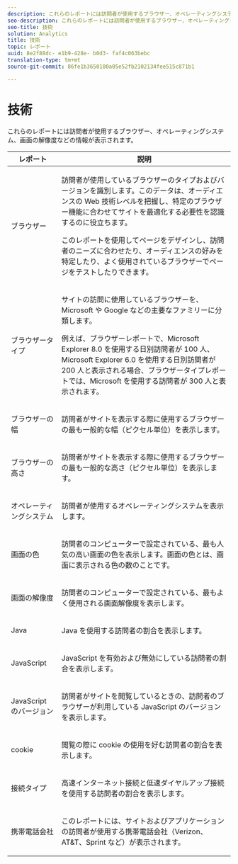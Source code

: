 ```yaml
---
description: これらのレポートには訪問者が使用するブラウザー、オペレーティングシステム、画面の解像度などの情報が表示されます。
seo-description: これらのレポートには訪問者が使用するブラウザー、オペレーティングシステム、画面の解像度などの情報が表示されます。
seo-title: 技術
solution: Analytics
title: 技術
topic: レポート
uuid: 8e2f88dc- e1b9-428e- b0d3- faf4c063bebc
translation-type: tm+mt
source-git-commit: 86fe1b3650100a05e52fb2102134fee515c871b1

---
```



# 技術

これらのレポートには訪問者が使用するブラウザー、オペレーティングシステム、画面の解像度などの情報が表示されます。

<table id="table_6B55FDDC4C484766BC3817E06551E753"> 
 <thead> 
  <tr> 
   <th colname="col1" class="entry"> レポート </th> 
   <th colname="col2" class="entry"> 説明 </th> 
  </tr> 
 </thead>
 <tbody> 
  <tr> 
   <td colname="col1"> ブラウザー </td> 
   <td colname="col2"> <p> 訪問者が使用しているブラウザーのタイプおよびバージョンを識別します。このデータは、オーディエンスの Web 技術レベルを把握し、特定のブラウザー機能に合わせてサイトを最適化する必要性を認識するのに役立ちます。 </p> <p>このレポートを使用してページをデザインし、訪問者のニーズに合わせたり、オーディエンスの好みを特定したり、よく使用されているブラウザーでページをテストしたりできます。 </p> </td> 
  </tr> 
  <tr> 
   <td colname="col1"> ブラウザータイプ </td> 
   <td colname="col2"> <p> サイトの訪問に使用しているブラウザーを、Microsoft や Google などの主要なファミリーに分類します。 </p> <p>例えば、<span class="wintitle">ブラウザーレポート</span>で、Microsoft Explorer 8.0 を使用する日別訪問者が 100 人、Microsoft Explorer 6.0 を使用する日別訪問者が 200 人と表示される場合、<span class="wintitle">ブラウザータイプレポート</span>では、Microsoft を使用する訪問者が 300 人と表示されます。 </p> </td> 
  </tr> 
  <tr> 
   <td colname="col1"> ブラウザーの幅 </td> 
   <td colname="col2"> <p> 訪問者がサイトを表示する際に使用するブラウザーの最も一般的な幅（ピクセル単位）を表示します。 </p> </td> 
  </tr> 
  <tr> 
   <td colname="col1"> ブラウザーの高さ </td> 
   <td colname="col2"> <p> 訪問者がサイトを表示する際に使用するブラウザーの最も一般的な高さ（ピクセル単位）を表示します。 </p> </td> 
  </tr> 
  <tr> 
   <td colname="col1"> オペレーティングシステム </td> 
   <td colname="col2"> <p> 訪問者が使用するオペレーティングシステムを表示します。 </p> </td> 
  </tr> 
  <tr> 
   <td colname="col1"> 画面の色 </td> 
   <td colname="col2"> <p> 訪問者のコンピューターで設定されている、最も人気の高い画面の色を表示します。画面の色とは、画面に表示される色の数のことです。 </p> </td> 
  </tr> 
  <tr> 
   <td colname="col1"> 画面の解像度 </td> 
   <td colname="col2"> <p> 訪問者のコンピューターで設定されている、最もよく使用される画面解像度を表示します。 </p> </td> 
  </tr> 
  <tr> 
   <td colname="col1"> Java </td> 
   <td colname="col2"> <p> Java を使用する訪問者の割合を表示します。 </p> </td> 
  </tr> 
  <tr> 
   <td colname="col1"> JavaScript </td> 
   <td colname="col2"> <p> JavaScript を有効および無効にしている訪問者の割合を表示します。 </p> </td> 
  </tr> 
  <tr> 
   <td colname="col1"> JavaScript のバージョン </td> 
   <td colname="col2"> <p> 訪問者がサイトを閲覧しているときの、訪問者のブラウザーが利用している JavaScript のバージョンを表示します。 </p> </td> 
  </tr> 
  <tr> 
   <td colname="col1"> cookie </td> 
   <td colname="col2"> <p> 閲覧の際に cookie の使用を好む訪問者の割合を表示します。 </p> </td> 
  </tr> 
  <tr> 
   <td colname="col1"> 接続タイプ </td> 
   <td colname="col2"> <p> 高速インターネット接続と低速ダイヤルアップ接続を使用する訪問者の割合を表示します。 </p> </td> 
  </tr> 
  <tr> 
   <td colname="col1"> 携帯電話会社 </td> 
   <td colname="col2"> <p> このレポートには、サイトおよびアプリケーションの訪問者が使用する携帯電話会社（Verizon、AT&amp;T、Sprint など）が表示されます。 </p> </td> 
  </tr> 
 </tbody> 
</table>

